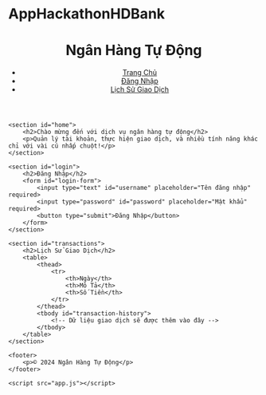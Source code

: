 # AppHackathonHDBank
<!DOCTYPE html>
<html lang="en">

<head>
    <meta charset="UTF-8">
    <meta name="viewport" content="width=device-width, initial-scale=1.0">
    <title>Demo Ngân hàng Tự động</title>
    <link rel="stylesheet" href="styles.css">
</head>

<body>
    <header>
        <h1>Ngân Hàng Tự Động</h1>
        <nav>
            <ul>
                <li><a href="#home">Trang Chủ</a></li>
                <li><a href="#login">Đăng Nhập</a></li>
                <li><a href="#transactions">Lịch Sử Giao Dịch</a></li>
            </ul>
        </nav>
    </header>

    <section id="home">
        <h2>Chào mừng đến với dịch vụ ngân hàng tự động</h2>
        <p>Quản lý tài khoản, thực hiện giao dịch, và nhiều tính năng khác chỉ với vài cú nhấp chuột!</p>
    </section>

    <section id="login">
        <h2>Đăng Nhập</h2>
        <form id="login-form">
            <input type="text" id="username" placeholder="Tên đăng nhập" required>
            <input type="password" id="password" placeholder="Mật khẩu" required>
            <button type="submit">Đăng Nhập</button>
        </form>
    </section>

    <section id="transactions">
        <h2>Lịch Sử Giao Dịch</h2>
        <table>
            <thead>
                <tr>
                    <th>Ngày</th>
                    <th>Mô Tả</th>
                    <th>Số Tiền</th>
                </tr>
            </thead>
            <tbody id="transaction-history">
                <!-- Dữ liệu giao dịch sẽ được thêm vào đây -->
            </tbody>
        </table>
    </section>

    <footer>
        <p>© 2024 Ngân Hàng Tự Động</p>
    </footer>

    <script src="app.js"></script>
</body>

</html>
